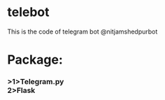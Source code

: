 # telebot
This is the code of telegram bot @nitjamshedpurbot
<h1>Package:
 <h3>>1>Telegram.py</br>
 2>Flask</h3>
